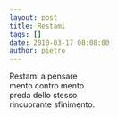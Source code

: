 ```yaml
---
layout: post
title: Restami
tags: []
date: 2010-03-17 08:08:00
author: pietro
---
```

Restami a pensare<br/>mento contro mento<br/>preda dello stesso<br/>rincuorante sfinimento.
